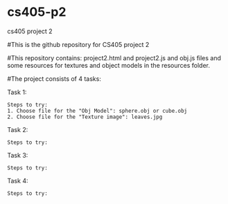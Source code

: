 # cs405-p2
cs405 project 2 


#This is the github repository for CS405 project 2

#This repository contains:
project2.html and project2.js and obj.js files and some resources for textures and object models in the resources folder.

#The project consists of 4 tasks:

Task 1:

    Steps to try: 
    1. Choose file for the "Obj Model": sphere.obj or cube.obj
    2. Choose file for the "Texture image": leaves.jpg 

Task 2:

    Steps to try: 

    

Task 3: 

    Steps to try: 

Task 4: 

    Steps to try: 